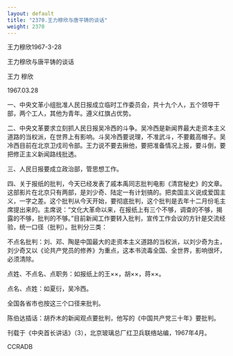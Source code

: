 ```yaml
---
layout: default
title: "2370.王力穆欣与唐平铸的谈话"
weight: 2370
---
```


王力穆欣1967-3-28

王力穆欣与唐平铸的谈话

王力 穆欣

1967.03.28

一、中央文革小组批准人民日报成立临时工作委员会，共十九个人，五个领导干部，两个工人，其他为青年。遵义红旗占优势。

二、中央文革要求立刻抓人民日报吴冷西的斗争。吴冷西是新闻界最大走资本主义道路的当权派，在世界上有影响。斗吴冷西要说理，不准武斗，不要戴高帽子。吴冷西目前在北京卫戍司令部。王力说不要去揪他，要把准备情况上报，要斗倒，要把修正主义新闻路线批透。

三、人民日报要成立政治部，管思想工作。

四、关于报纸的批判，今天已经发表了戚本禹同志批判电影《清宫秘史》的文章。这部影片在北京只有两部，是刘少奇、陆定一有计划搞的。把卖国主义说成爱国主义，一字之差。这个批判从今天开始，要彻底批判，这个批判是去年十二月份毛主席提出来的。主席说：“文化大革命以来，在报纸上有三个不够，调查的不够，揭露的不够，批判的不够。”目前新闻工作要转入批判，宣传工作会议的方针是交流经验，统一口径（批判）。批判分三类：

不点名批判：刘、邓、陶是中国最大的走资本主义道路的当权派，以刘少奇为主，刘少奇又以《论共产党员的修养》为重点，这本书流毒全国、全世界，影响很坏，必须清除。

点姓、不点名、点职务：如报纸上的王××，胡××，蒋××。

点名、点姓：如夏衍，吴冷西。

全国各省市也按这三个口径来批判。

陈伯达插话：胡乔木的新闻观点要批判，他写的《中国共产党三十年》要批判。

刊载于《中央首长讲话》（3），北京玻璃总厂红卫兵联络站编，1967年4月。

CCRADB

